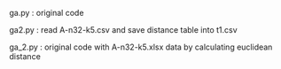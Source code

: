 ga.py : original code

ga2.py : read A-n32-k5.csv and save distance table into t1.csv

ga_2.py : original code with A-n32-k5.xlsx data by calculating euclidean distance
